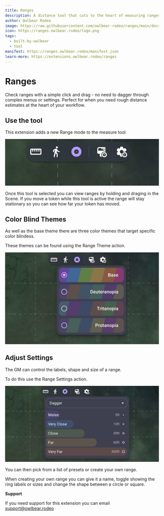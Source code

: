 ```yaml
---
title: Ranges
description: A distance tool that cuts to the heart of measuring ranges without the dagger of a complex setup
author: Owlbear Rodeo
image: https://raw.githubusercontent.com/owlbear-rodeo/ranges/main/docs/header.jpg
icon: https://ranges.owlbear.rodeo/logo.png
tags:
  - built-by-owlbear
  - tool
manifest: https://ranges.owlbear.rodeo/manifest.json
learn-more: https://extensions.owlbear.rodeo/ranges
---
```


# Ranges

Check ranges with a simple click and drag - no need to dagger through complex menus or settings. Perfect for when you need rough distance estimates at the heart of your workflow.

## Use the tool

This extension adds a new Range mode to the measure tool.

![Range mode](https://raw.githubusercontent.com/owlbear-rodeo/ranges/main/docs/tool.jpg)

Once this tool is selected you can view ranges by holding and draging in the Scene.
If you move a token while this tool is active the range will stay stationary so you can see how far your token has moved.

## Color Blind Themes

As well as the base theme there are three color themes that target specific color blindess.

These themes can be found using the Range Theme action.

![Range themes](https://raw.githubusercontent.com/owlbear-rodeo/ranges/main/docs/themes.jpg)

## Adjust Settings

The GM can control the labels, shape and size of a range.

To do this use the Range Settings action.

![Range settings](https://raw.githubusercontent.com/owlbear-rodeo/ranges/main/docs/settings.jpg)

You can then pick from a list of presets or create your own range.

When creating your own range you can give it a name, toggle showing the ring labels or sizes and change the shape between a circle or square.

**Support**

If you need support for this extension you can email <support@owlbear.rodeo>
